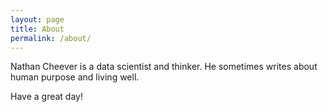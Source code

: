```yaml
---
layout: page
title: About
permalink: /about/
---
```


Nathan Cheever is a data scientist and thinker. He sometimes writes about human purpose and living well. 

Have a great day!
